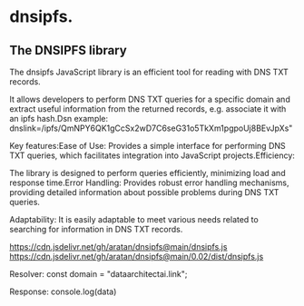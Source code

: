 # dnsipfs.

## The DNSIPFS library

The dnsipfs JavaScript library is an efficient tool for reading with DNS TXT records. 

It allows developers to perform DNS TXT queries for a specific domain and extract useful information from the returned records, 
e.g. associate it with an ipfs hash.Dsn example: dnslink=/ipfs/QmNPY6QK1gCcSx2wD7C6seG31o5TkXm1pgpoUj8BEvJpXs"

Key features:Ease of Use: Provides a simple interface for performing DNS TXT queries, which facilitates integration into JavaScript projects.Efficiency:

The library is designed to perform queries efficiently, minimizing load and response time.Error Handling: Provides robust error handling mechanisms, 
providing detailed information about possible problems during DNS TXT queries.

Adaptability: It is easily adaptable to meet various needs related to searching for information in DNS TXT records.

https://cdn.jsdelivr.net/gh/aratan/dnsipfs@main/dnsipfs.js
https://cdn.jsdelivr.net/gh/aratan/dnsipfs@main/0.02/dist/dnsipfs.js

Resolver:
 const domain = "dataarchitectai.link"; 

Response: 
  console.log(data)

